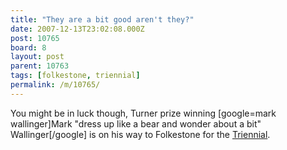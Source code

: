 ```yaml
---
title: "They are a bit good aren't they?"
date: 2007-12-13T23:02:08.000Z
post: 10765
board: 8
layout: post
parent: 10763
tags: [folkestone, triennial]
permalink: /m/10765/
---
```

You might be in luck though, Turner prize winning [google=mark wallinger]Mark "dress up like a bear and wonder about a bit" Wallinger[/google] is on his way to Folkestone for the <a href="/wiki/triennial">Triennial</a>.
